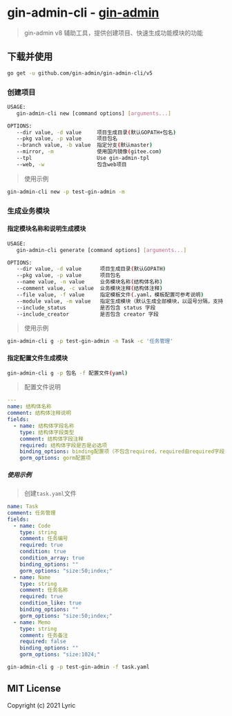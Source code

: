 # gin-admin-cli - [gin-admin](https://github.com/LyricTian/gin-admin)

> gin-admin v8 辅助工具，提供创建项目、快速生成功能模块的功能

## 下载并使用

```bash
go get -u github.com/gin-admin/gin-admin-cli/v5
```

### 创建项目

```bash
USAGE:
   gin-admin-cli new [command options] [arguments...]

OPTIONS:
   --dir value, -d value     项目生成目录(默认GOPATH+包名)
   --pkg value, -p value     项目包名
   --branch value, -b value  指定分支(默认master)
   --mirror, -m              使用国内镜像(gitee.com)
   --tpl                     Use gin-admin-tpl
   --web, -w                 包含web项目
```

> 使用示例

```bash
gin-admin-cli new -p test-gin-admin -m
```

### 生成业务模块

#### 指定模块名称和说明生成模块

```bash
USAGE:
   gin-admin-cli generate [command options] [arguments...]

OPTIONS:
   --dir value, -d value      项目生成目录(默认GOPATH)
   --pkg value, -p value      项目包名
   --name value, -n value     业务模块名称(结构体名称)
   --comment value, -c value  业务模块注释(结构体注释)
   --file value, -f value     指定模板文件(.yaml，模板配置可参考说明)
   --module value, -m value   指定生成模块（默认生成全部模块，以逗号分隔，支持：schema,dao,service,api,mock,router）
   --include_status           是否包含 status 字段
   --include_creator          是否包含 creator 字段
```

> 使用示例

```bash
gin-admin-cli g -p test-gin-admin -n Task -c '任务管理'
```

#### 指定配置文件生成模块

```bash
gin-admin-cli g -p 包名 -f 配置文件(yaml)
```

> 配置文件说明

```yaml
---
name: 结构体名称
comment: 结构体注释说明
fields:
  - name: 结构体字段名称
    type: 结构体字段类型
    comment: 结构体字段注释
    required: 结构体字段是否是必选项
    binding_options: binding配置项（不包含required，required由required字段控制）
    gorm_options: gorm配置项
```

##### 使用示例

> 创建`task.yaml`文件

```yaml
name: Task
comment: 任务管理
fields:
  - name: Code
    type: string
    comment: 任务编号
    required: true
    condition: true
    condition_array: true
    binding_options: ""
    gorm_options: "size:50;index;"
  - name: Name
    type: string
    comment: 任务名称
    required: true
    condition_like: true
    binding_options: ""
    gorm_options: "size:50;index;"
  - name: Memo
    type: string
    comment: 任务备注
    required: false
    binding_options: ""
    gorm_options: "size:1024;"
```

```bash
gin-admin-cli g -p test-gin-admin -f task.yaml
```

## MIT License

  Copyright (c) 2021 Lyric
